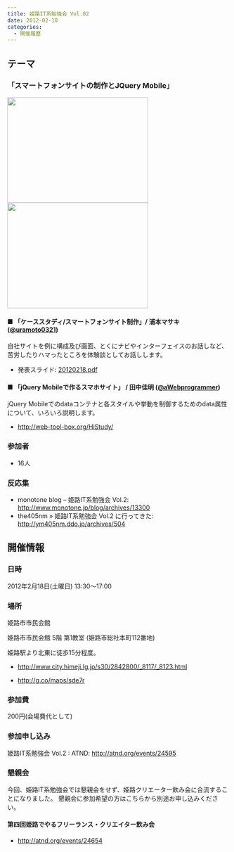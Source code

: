```yaml
---
title: 姫路IT系勉強会 Vol.02
date: 2012-02-18
categories:
  - 開催履歴
---
```


テーマ
------

### 「スマートフォンサイトの制作とJQuery Mobile」

<img src="https://sites.google.com/site/himejiitstudy/_/rsrc/1359603016740/history/20120218/IMAG0204.jpg" width="320" height="240" />

<img src="https://sites.google.com/site/himejiitstudy/_/rsrc/1359603016740/history/20120218/IMAG0205.jpg" width="320" height="240" />

#### ■ 「ケーススタディ/スマートフォンサイト制作」/ 浦本マサキ ([@uramoto0321](https://twitter.com/#%21/uramoto0321))

自社サイトを例に構成及び画面、とくにナビやインターフェイスのお話しなど、苦労したりハマったところを体験談としてお話しします。

-   発表スライド: [20120218.pdf](https://docs.google.com/viewer?a=v&pid=sites&srcid=ZGVmYXVsdGRvbWFpbnxoaW1lamlpdHN0dWR5fGd4OjQ0N2QyYjVhYTBjOWMyZTE)

#### ■ 「jQuery Mobileで作るスマホサイト」 / 田中佳明 ([@aWebprogrammer](https://twitter.com/#%21/aWebprogrammer))

jQuery Mobileでのdataコンテナと各スタイルや挙動を制御するためのdata属性について、いろいろ説明します。

-   <http://web-tool-box.org/HiStudy/>

### 参加者

-   16人

### 反応集

-   monotone blog – 姫路IT系勉強会 Vol.2: <http://www.monotone.jp/blog/archives/13300>
-   the405nm » 姫路IT系勉強会 Vol.2 に行ってきた: <http://ym405nm.ddo.jp/archives/504>

開催情報
--------

### 日時

2012年2月18日(土曜日) 13:30～17:00

### 場所

姫路市市民会館

姫路市市民会館 5階 第1教室 (姫路市総社本町112番地)

姫路駅より北東に徒歩15分程度。

-   <http://www.city.himeji.lg.jp/s30/2842800/_8117/_8123.html>

<!-- -->

-   <http://g.co/maps/sde7r>

### 参加費

200円(会場費代として)

### 参加申し込み

姫路IT系勉強会 Vol.2 : ATND: <http://atnd.org/events/24595>

### 懇親会

今回、姫路IT系勉強会では懇親会をせず、姫路クリエーター飲み会に合流することになりました。
懇親会に参加希望の方はこちらから別途お申し込みください。

#### 第四回姫路でやるフリーランス・クリエイター飲み会

-   <http://atnd.org/events/24654>
